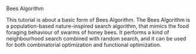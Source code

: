 Bees Algorithm

This tutorial is about a basic form of Bees Algorithm.
The Bees Algorithm is a population-based nature-inspired search algorithm, that mimics the food foraging behaviour of swarms of honey bees. 
It performs a kind of neighbourhood search combined with random search, and it can be used for both combinatorial optimization and functional optimization.
